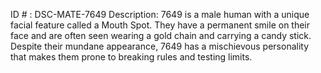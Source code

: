 ID # : DSC-MATE-7649
Description: 7649 is a male human with a unique facial feature called a Mouth Spot. They have a permanent smile on their face and are often seen wearing a gold chain and carrying a candy stick. Despite their mundane appearance, 7649 has a mischievous personality that makes them prone to breaking rules and testing limits.